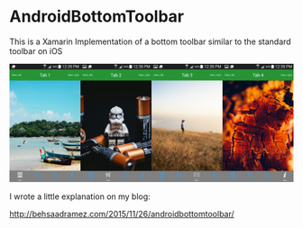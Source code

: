 # AndroidBottomToolbar
This is a Xamarin Implementation of a bottom toolbar similar to the standard toolbar on iOS

![Screenshot](bottomToolbarScreens.png?raw=true "Bottom Toolbar with Tabs")

I wrote a little explanation on my blog: 

http://behsaadramez.com/2015/11/26/androidbottomtoolbar/